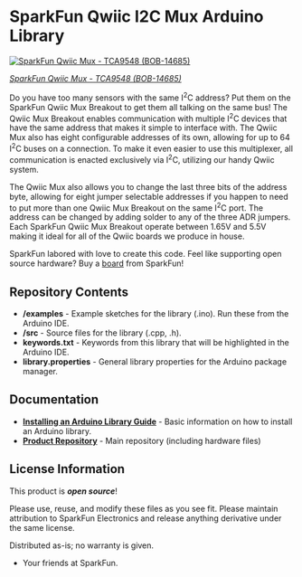 SparkFun Qwiic I2C Mux Arduino Library
===========================================================

 [![SparkFun Qwiic Mux - TCA9548 (BOB-14685)](https://cdn.sparkfun.com//assets/parts/1/2/8/9/0/14685-SparkFun_Qwiic_Mux_Breakout_-_8_Channel__TCA9548A_-01.jpg)](https://www.sparkfun.com/products/15242) 

[*SparkFun Qwiic Mux - TCA9548 (BOB-14685)*](https://www.sparkfun.com/products/14685)

Do you have too many sensors with the same I<sup>2</sup>C address? Put them on the SparkFun Qwiic Mux Breakout to get them all talking on the same bus! The Qwiic Mux Breakout enables communication with multiple I<sup>2</sup>C devices that have the same address that makes it simple to interface with. The Qwiic Mux also has eight configurable addresses of its own, allowing for up to 64 I<sup>2</sup>C buses on a connection. To make it even easier to use this multiplexer, all communication is enacted exclusively via I<sup>2</sup>C, utilizing our handy Qwiic system.

The Qwiic Mux also allows you to change the last three bits of the address byte, allowing for eight jumper selectable addresses if you happen to need to put more than one Qwiic Mux Breakout on the same I<sup>2</sup>C port. The address can be changed by adding solder to any of the three ADR jumpers. Each SparkFun Qwiic Mux Breakout operate between 1.65V and 5.5V making it ideal for all of the Qwiic boards we produce in house.

SparkFun labored with love to create this code. Feel like supporting open source hardware? 
Buy a [board](https://www.sparkfun.com/products/14685) from SparkFun!

Repository Contents
-------------------

* **/examples** - Example sketches for the library (.ino). Run these from the Arduino IDE. 
* **/src** - Source files for the library (.cpp, .h).
* **keywords.txt** - Keywords from this library that will be highlighted in the Arduino IDE. 
* **library.properties** - General library properties for the Arduino package manager. 

Documentation
--------------

* **[Installing an Arduino Library Guide](https://learn.sparkfun.com/tutorials/installing-an-arduino-library)** - Basic information on how to install an Arduino library.
* **[Product Repository](https://github.com/sparkfun/Qwiic_Mux_TCA9548A)** - Main repository (including hardware files)

License Information
-------------------

This product is _**open source**_! 

Please use, reuse, and modify these files as you see fit. Please maintain attribution to SparkFun Electronics and release anything derivative under the same license.

Distributed as-is; no warranty is given.

- Your friends at SparkFun.
